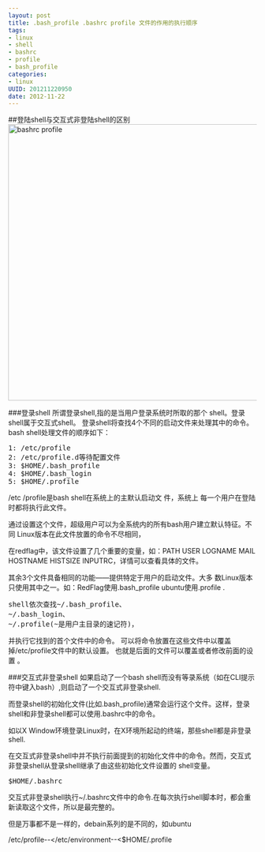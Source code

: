 ```yaml
---
layout: post
title: .bash_profile .bashrc profile 文件的作用的执行顺序
tags: 
- linux
- shell
- bashrc
- profile
- bash_profile
categories:
- linux
UUID: 201211220950
date: 2012-11-22
---
```


##登陆shell与交互式非登陆shell的区别
<img src="{{site.static_url}}/media/pub/linux/bash-profile.jpg" alt="bashrc profile" width="560px"/> 

###登录shell
所谓登录shell,指的是当用户登录系统时所取的那个   shell。登录shell属于交互式shell。
登录shell将查找4个不同的启动文件来处理其中的命令。 bash shell处理文件的顺序如下：
<pre id="bash">
1: /etc/profile
2: /etc/profile.d等待配置文件
3: $HOME/.bash_profile
4: $HOME/.bash_login
5: $HOME/.profile
</pre>

/etc /profile是bash shell在系统上的主默认启动文 件，系统上 每一个用户在登陆时都将执行此文件。

通过设置这个文件，超级用户可以为全系统内的所有bash用户建立默认特征。不同 Linux版本在此文件放置的命令不尽相同，

在redflag中，该文件设置了几个重要的变量，如：PATH USER LOGNAME MAIL HOSTNAME HISTSIZE  INPUTRC，详情可以查看具体的文件。

其余3个文件具备相同的功能——提供特定于用户的启动文件。大多 数Linux版本只使用其中之一。如：RedFlag使用.bash_profile   ubuntu使用.profile . 
<pre>
shell依次查找~/.bash_profile、
~/.bash_login、
~/.profile(~是用户主目录的速记符)，
</pre>

并执行它找到的首个文件中的命令。
可以将命令放置在这些文件中以覆盖掉/etc/profile文件中的默认设置。
也就是后面的文件可以覆盖或者修改前面的设置 。

###交互式非登录shell
如果启动了一个bash shell而没有等录系统（如在CLI提示符中键入bash）,则启动了一个交互式非登录shell.

而登录shell的初始化文件(比如.bash_profile)通常会运行这个文件。这样，登录shell和非登录shell都可以使用.bashrc中的命令。

如以X Window环境登录Linux时，在X环境所起动的终端，那些shell都是非登录shell.

在交互式非登录shell中并不执行前面提到的初始化文件中的命令。然而，交互式非登录shell从登录shell继承了由这些初始化文件设置的 shell变量。
<pre id="bash">
$HOME/.bashrc
</pre>

交互式非登录shell执行~/.bashrc文件中的命令.在每次执行shell脚本时，都会重新读取这个文件，所以是最完整的。

但是万事都不是一样的，debain系列的是不同的，如ubuntu

/etc/profile--</etc/environment--<$HOME/.profile
